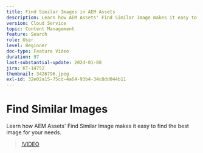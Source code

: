 ```yaml
---
title: Find Similar Images in AEM Assets
description: Learn how AEM Assets' Find Similar Image makes it easy to find the best image for your needs.
version: Cloud Service
topic: Content Management
feature: Search
role: User
level: Beginner
doc-type: Feature Video
duration: 97
last-substantial-update: 2024-01-08
jira: KT-14752
thumbnail: 3426796.jpeg
exl-id: 32e02a15-75cd-4a64-93b4-34c8dd044b11
---
```

# Find Similar Images

Learn how AEM Assets' Find Similar Image makes it easy to find the best image for your needs.

>[!VIDEO](https://video.tv.adobe.com/v/3426796/?learn=on)
